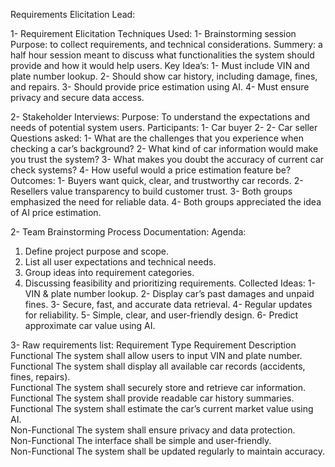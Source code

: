 Requirements Elicitation Lead:

1- Requirement Elicitation Techniques Used:
1- Brainstorming session
Purpose: to collect requirements, and technical considerations.
Summery: a half hour session meant to discuss what functionalities the system should provide and how it would help users.
Key Idea’s:
1-	Must include VIN and plate number lookup.
2-	Should show car history, including damage, fines, and repairs.
3-	Should provide price estimation using AI.
4-	Must ensure privacy and secure data access.

2- Stakeholder Interviews:
Purpose: To understand the expectations and needs of potential system users.
Participants: 
1-	Car buyer 
2-	2- Car seller
Questions asked:
1-	What are the challenges that you experience when checking a car’s background?
2-	What kind of car information would make you trust the system?
3-	What makes you doubt the accuracy of current car check systems?
4-	How useful would a price estimation feature be?
Outcomes:
1-	Buyers want quick, clear, and trustworthy car records.
2-	Resellers value transparency to build customer trust.
3-	Both groups emphasized the need for reliable data.
4-	Both groups appreciated the idea of AI price estimation.

2- Team Brainstorming Process Documentation:
Agenda:
1.	Define project purpose and scope.
2.	List all user expectations and technical needs.
3.	Group ideas into requirement categories.
4.	Discussing feasibility and prioritizing requirements.
Collected Ideas:
1-	VIN & plate number lookup.
2-	Display car’s past damages and unpaid fines.
3-	Secure, fast, and accurate data retrieval.
4-	Regular updates for reliability.
5-	Simple, clear, and user-friendly design.
6-	Predict approximate car value using AI.

3- Raw requirements list:
	Requirement Type	Requirement Description	
	Functional	      The system shall allow users to input VIN and plate number.
	Functional	      The system shall display all available car records (accidents, fines, repairs).	
  Functional	      The system shall securely store and retrieve car information.	
	Functional	      The system shall provide readable car history summaries.	
  Functional	      The system shall estimate the car’s current market value using AI.	
	Non-Functional  	The system shall ensure privacy and data protection.	
	Non-Functional  	The interface shall be simple and user-friendly.	
	Non-Functional	  The system shall be updated regularly to maintain accuracy.	

